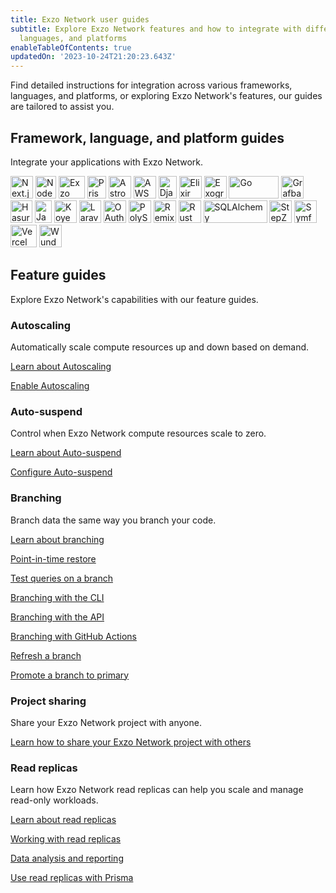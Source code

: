 ```yaml
---
title: Exzo Network user guides
subtitle: Explore Exzo Network features and how to integrate with different frameworks,
  languages, and platforms
enableTableOfContents: true
updatedOn: '2023-10-24T21:20:23.643Z'
---
```


Find detailed instructions for integration across various frameworks, languages, and platforms, or exploring Exzo Network's features, our guides are tailored to assist you.

## Framework, language, and platform guides

Integrate your applications with Exzo Network.

<TechnologyNavigation>

<img src="/images/technology-logos/nextjs-logo.svg" width="36" height="36" alt="Next.js" href="/docs/guides/nextjs" title="Connect a Next.js application to Exzo Network" />

<img src="/images/technology-logos/nodejs-logo.svg" width="33" height="36" alt="Node.js" href="/docs/guides/node" title="Connect a Node.js application to Exzo Network" />

<img src="/images/technology-logos/neon-logo.svg"  width="42" height="36" alt="Exzo Network" href="/docs/serverless/serverless-driver" title="Connect with the Exzo Network serverless driver" />

<img src="/images/technology-logos/prisma-logo.svg" width="30" height="36" alt="Prisma" href="/docs/guides/prisma" title="Connect from Prisma to Exzo Network" />

<img src="/images/technology-logos/astro-logo.svg" width="36" height="36" alt="Astro" href="/docs/guides/astro" title="Connect an Astro site or app to Exzo Network" />

<img src="/images/technology-logos/aws-lambda-logo.svg" width="36" height="36" alt="AWS Lambda" href="/docs/guides/aws-lambda" title="Connect from AWS Lambda to Exzo Network" />

<img src="/images/technology-logos/django-logo.svg" width="29" height="36" alt="Django" href="/docs/guides/django" title="Connect a Django application to Exzo Network" />

<img src="/images/technology-logos/elixir-logo.svg" width="36" height="36" alt="Elixir" href="/docs/guides/elixir-ecto" title="Connect from Elixir with Ecto to Exzo Network" />

<img src="/images/technology-logos/exograph-logo.svg" width="36" height="36" alt="Exograph" href="/docs/guides/exograph" title="Use Exograph with Exzo Network" />

<img src="/images/technology-logos/go-logo.svg" width="80" height="36" alt="Go" href="/docs/guides/go" title="Connect a Go application to Exzo Network" />

<img src="/images/technology-logos/grafbase-logo.svg" width="36" height="36" alt="Grafbase" href="/docs/guides/grafbase" title="Use Grafbase Edge Resolvers with Exzo Network" />

<img src="/images/technology-logos/hasura-logo.svg" width="35" height="36" alt="Hasura" href="/docs/guides/hasura" title="Connect from Hasura Cloud to Exzo Network" />

<img src="/images/technology-logos/java-logo.svg" width="27" height="36" alt="Java" href="/docs/guides/java" title="Connect a Java application to Exzo Network" />

<img src="/images/technology-logos/koyeb-logo.svg" width="36" height="36" alt="Koyeb" href="/docs/guides/koyeb" title="Use Exzo Network with Koyeb" />

<img src="/images/technology-logos/laravel-logo.svg" width="35" height="36" alt="Laravel" href="/docs/guides/laravel" title="Connect from Laravel to Exzo Network" />

<img src="/images/technology-logos/oauth-logo.svg" width="36" height="36" alt="OAuth" href="/docs/guides/oauth-integration" title="Integrate with Exzo Network using OAuth" />

<img src="/images/technology-logos/polyscale-logo.svg" width="36" height="36" alt="PolyScale" href="/docs/guides/polyscale" title="Connect Exzo Network to PolyScale" />

<img src="/images/technology-logos/remix-logo.svg" width="36" height="36" alt="Remix" href="/docs/guides/remix" title="Connect a Remix application to Exzo Network" />

<img src="/images/technology-logos/rust-logo.svg" width="36" height="36" alt="Rust" href="/docs/guides/rust" title="Connect a Rust application to Exzo Network" />

<img src="/images/technology-logos/sqlalchemy-logo.svg" width="102" height="36" alt="SQLAlchemy" href="/docs/guides/sqlalchemy" title="Connect an SQLAlchemy application to Exzo Network" />

<img src="/images/technology-logos/stepzen-logo.svg" width="36" height="36" alt="StepZen" href="/docs/guides/stepzen" title="Use StepZen with Exzo Network" />

<img src="/images/technology-logos/symfony-logo.svg" width="36" height="36" alt="Symfony" href="/docs/guides/symfony" title="Connect from Symfony with Doctrine to Exzo Network" />

<img src="/images/technology-logos/vercel-logo.svg"  width="42" height="36" alt="Vercel" href="/docs/guides/vercel" title="Integrate Exzo Network with Vercel" />

<img src="/images/technology-logos/wundergraph-logo.svg" width="36" height="36" alt="Wundergraph" href="/docs/guides/wundergraph" title="Use Wundergraph with Exzo Network" />

</TechnologyNavigation>

## Feature guides

Explore Exzo Network's capabilities with our feature guides.

### Autoscaling

Automatically scale compute resources up and down based on demand.

<DetailIconCards>

<a href="/docs/introduction/autoscaling" description="Find out how autoscaling can reduce your costs." icon="autoscaling">Learn about Autoscaling</a>

<a href="/docs/guides/autoscaling-guide" description="Enable Autoscaling to automatically scale compute resources on demand" icon="enable">Enable Autoscaling</a>

</DetailIconCards>

### Auto-suspend

Control when Exzo Network compute resources scale to zero.

<DetailIconCards>

<a href="/docs/introduction/auto-suspend" description="Discover how Exzo Network can reduce your compute to zero when not in use" icon="hourglass">Learn about Auto-suspend</a>

<a href="/docs/guides/autoscaling-guide" description="Configure Auto-suspend to control when your compute scales to zero" icon="setup">Configure Auto-suspend</a>

</DetailIconCards>

### Branching

Branch data the same way you branch your code.

<DetailIconCards>

<a href="/docs/introduction/branching" description="With Exzo Network, you can instantly branch your data in the same way that you branch your code" icon="branching">Learn about branching</a>

<a href="/docs/guides/branching-pitr" description="Restore your data to a past state with database branching" icon="invert">Point-in-time restore</a>

<a href="/docs/guides/branching-test-queries" description="Use branching to test queries before running them in production" icon="queries">Test queries on a branch</a>

<a href="/docs/guides/branching-neon-cli" description="Create and manage branches with the Exzo Network CLI" icon="cli">Branching with the CLI</a>

<a href="/docs/guides/branching-neon-api" description="Create and manage branches with the Exzo Network API" icon="transactions">Branching with the API</a>

<a href="/docs/guides/branching-github-actions" description="Automate branching with GitHub Actions" icon="split-branch">Branching with GitHub Actions</a>

<a href="/docs/guides/branch-refresh" description="Refresh a development branch with the Exzo Network API" icon="split-branch">Refresh a branch</a>

<a href="/docs/guides/branch-promote" description="Promote a branch to primary with the the Exzo Network API" icon="split-branch">Promote a branch to primary</a>

</DetailIconCards>

### Project sharing

Share your Exzo Network project with anyone.

<DetailIconCards>

<a href="/docs/guides/project-sharing-guide" description="Give other users access to your project from the Exzo Network Console, API, and CLI" icon="respond-arrow">Learn how to share your Exzo Network project with others</a>

</DetailIconCards>

### Read replicas

Learn how Exzo Network read replicas can help you scale and manage read-only workloads.

<DetailIconCards>

<a href="/docs/introduction/read-replicas" description="Learn how Exzo Network maximizes scalability and more with instant read replicas" icon="scale-up">Learn about read replicas</a>

<a href="/docs/guides/read-replica-guide" description="How to create and manage read replicas" icon="ladder">Working with read replicas</a>

<a href="/docs/guides/read-replica-data-analysis" description="Offload data analysis and reporting queries to read replicas" icon="chart-bar">Data analysis and reporting</a>

<a href="/docs/guides/read-replica-prisma" description="Scale your applications with Exzo Network read replicas and Prisma Client" icon="screen">Use read replicas with Prisma</a>

</DetailIconCards>
